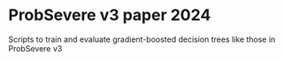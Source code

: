 # ProbSevere v3 paper 2024
Scripts to train and evaluate gradient-boosted decision trees like those in ProbSevere v3

